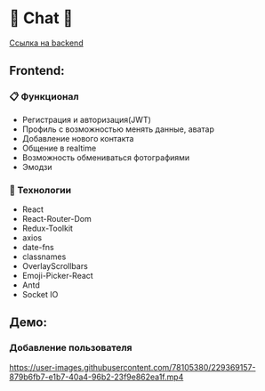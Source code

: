 # :love_letter: Chat :love_letter:

<a href="https://github.com/xtansy/chat-backend">Ссылка на backend</a>

## Frontend:

### :clipboard: Функционал

- Регистрация и авторизация(JWT)
- Профиль с возможностью менять данные, аватар
- Добавление нового контакта
- Общение в realtime
- Возможность обмениваться фотографиями
- Эмодзи

### :hammer: Технологии

- React
- React-Router-Dom
- Redux-Toolkit
- axios
- date-fns
- classnames
- OverlayScrollbars
- Emoji-Picker-React
- Antd
- Socket IO

## Демо:
### Добавление пользователя

https://user-images.githubusercontent.com/78105380/229369157-879b6fb7-e1b7-40a4-96b2-23f9e862ea1f.mp4


